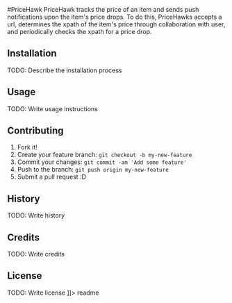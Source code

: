 <snippet>
  <content>
#PriceHawk
PriceHawk tracks the price of an item and sends push notifications upon the item's price drops.
To do this, PriceHawks accepts a url, determines the xpath of the item's price through
collaboration with user, and periodically checks the xpath for a price drop.

## Installation
TODO: Describe the installation process
## Usage
TODO: Write usage instructions
## Contributing
1. Fork it!
2. Create your feature branch: `git checkout -b my-new-feature`
3. Commit your changes: `git commit -am 'Add some feature'`
4. Push to the branch: `git push origin my-new-feature`
5. Submit a pull request :D
## History
TODO: Write history
## Credits
TODO: Write credits
## License
TODO: Write license
]]></content>
  <tabTrigger>readme</tabTrigger>
</snippet>